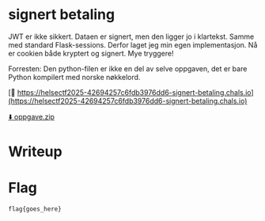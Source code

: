 # signert betaling

JWT er ikke sikkert. Dataen er signert, men den ligger jo i klartekst. Samme med standard Flask-sessions. Derfor laget jeg min egen implementasjon. Nå er cookien både kryptert og signert. Mye tryggere!

Forresten: Den python-filen er ikke en del av selve oppgaven, det er bare Python kompilert med norske nøkkelord.

[🔗 https://helsectf2025-42694257c6fdb3976dd6-signert-betaling.chals.io](https://helsectf2025-42694257c6fdb3976dd6-signert-betaling.chals.io)

[⬇️ oppgave.zip](./oppgave.zip)

# Writeup

<Enter writeup here>

# Flag

```
flag{goes_here}
```